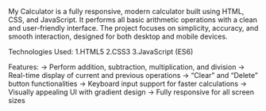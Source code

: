 My Calculator is a fully responsive, modern calculator built using HTML, CSS, and JavaScript.
It performs all basic arithmetic operations with a clean and user-friendly interface.
The project focuses on simplicity, accuracy, and smooth interaction, designed for both desktop and mobile devices.

Technologies Used:
1.HTML5
2.CSS3
3.JavaScript (ES6)

Features:
-> Perform addition, subtraction, multiplication, and division
-> Real-time display of current and previous operations
-> “Clear” and “Delete” button functionalities
-> Keyboard input support for faster calculations
-> Visually appealing UI with gradient design
-> Fully responsive for all screen sizes
